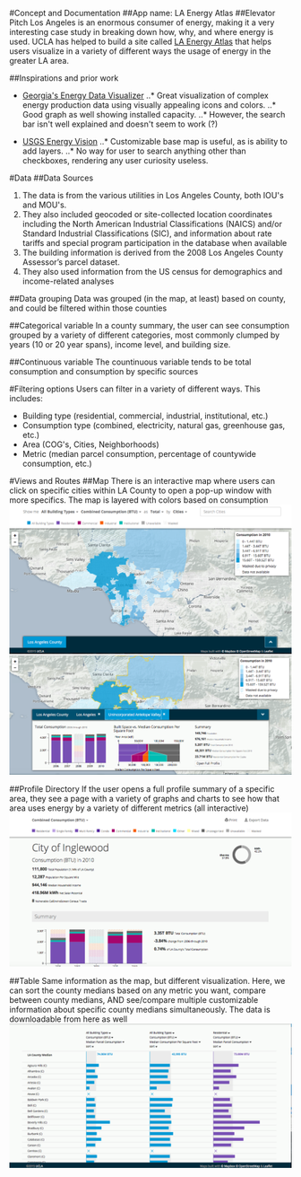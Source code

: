
#Concept and Documentation
##App name: LA Energy Atlas
##Elevator Pitch
Los Angeles is an enormous consumer of energy, making it a very interesting case study in breaking down how, why, and where energy is used. UCLA has helped to build a site called [LA Energy Atlas](http://www.energyatlas.ucla.edu/) that helps users visualize in a variety of different ways the usage of energy in the greater LA area.

##Inspirations and prior work
* [Georgia's Energy Data Visualizer](http://www.georgiaenergydata.org/electricityproduction)
..* Great visualization of complex energy production data using visually appealing icons and colors.
..* Good graph as well showing installed capacity.
..* However, the search bar isn't well explained and doesn't seem to work (?)

* [USGS Energy Vision](http://certmapper.cr.usgs.gov/data/energyvision/)
..* Customizable base map is useful, as is ability to add layers.
..* No way for user to search anything other than checkboxes, rendering any user curiosity useless.

#Data
##Data Sources
1. The data is from the various utilities in Los Angeles County, both IOU's and MOU's.
2. They also included geocoded or site-collected location coordinates including the North American Industrial Classifications (NAICS) and/or Standard Industrial Classifications (SIC), and information about rate tariffs and special program participation in the database when available
3. The building information is derived from the 2008 Los Angeles County Assessor’s parcel dataset.
4. They also used information from the US census for demographics and income-related analyses

##Data grouping
Data was grouped (in the map, at least) based on county, and could be filtered within those counties

##Categorical variable
In a county summary, the user can see consumption grouped by a variety of different categories, most commonly clumped by years (10 or 20 year spans), income level, and building size. 

##Continuous variable
The countinuous variable tends to be total consumption and consumption by specific sources

#Filtering options
Users can filter in a variety of different ways. This includes: 
* Building type (residential, commercial, industrial, institutional, etc.)
* Consumption type (combined, electricity, natural gas, greenhouse gas, etc.)
* Area (COG's, Cities, Neighborhoods)
* Metric (median parcel consumption, percentage of countywide consumption, etc.)

#Views and Routes
##Map
There is an interactive map where users can click on specific cities within LA County to open a pop-up window with more specifics. The map is layered with colors based on consumption
![image Map.png](assets/Map.png)
![image PopUp.png](assets/PopUp.png)


##Profile Directory
If the user opens a full profile summary of a specific area, they see a page with a variety of graphs and charts to see how that area uses energy by a variety of different metrics (all interactive)
![image Profile_Directory.png](assets/Profile_Directory.png)


##Table
Same information as the map, but different visualization. Here, we can sort the county medians based on any metric you want, compare between county medians, AND see/compare multiple customizable information about specific county medians simultaneously. The data is downloadable from here as well
![image Table.png](assets/Table.png)
